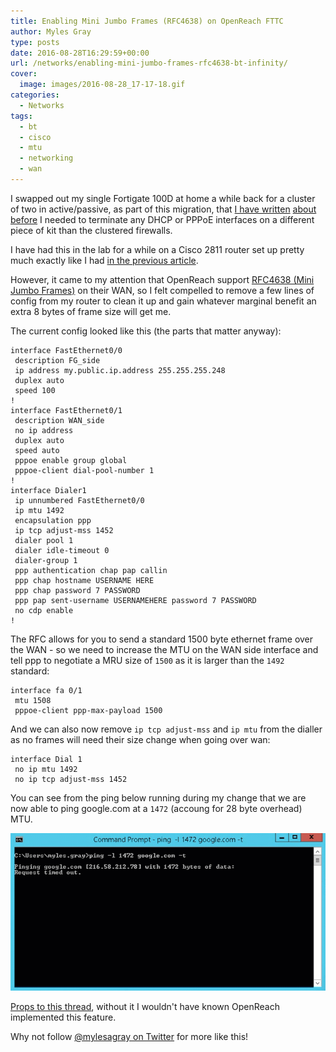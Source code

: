 ```yaml
---
title: Enabling Mini Jumbo Frames (RFC4638) on OpenReach FTTC
author: Myles Gray
type: posts
date: 2016-08-28T16:29:59+00:00
url: /networks/enabling-mini-jumbo-frames-rfc4638-bt-infinity/
cover:
  image: images/2016-08-28_17-17-18.gif
categories:
  - Networks
tags:
  - bt
  - cisco
  - mtu
  - networking
  - wan
---
```


I swapped out my single Fortigate 100D at home a while back for a cluster of two in active/passive, as part of this migration, that [I have written][1] [about before][2] I needed to terminate any DHCP or PPPoE interfaces on a different piece of kit than the clustered firewalls.

I have had this in the lab for a while on a Cisco 2811 router set up pretty much exactly like I had [in the previous article][3].

However, it came to my attention that OpenReach support [RFC4638 (Mini Jumbo Frames)][4] on their WAN, so I felt compelled to remove a few lines of config from my router to clean it up and gain whatever marginal benefit an extra 8 bytes of frame size will get me.

The current config looked like this (the parts that matter anyway):

    interface FastEthernet0/0
     description FG_side
     ip address my.public.ip.address 255.255.255.248
     duplex auto
     speed 100
    !
    interface FastEthernet0/1
     description WAN_side
     no ip address
     duplex auto
     speed auto
     pppoe enable group global
     pppoe-client dial-pool-number 1
    !
    interface Dialer1
     ip unnumbered FastEthernet0/0
     ip mtu 1492
     encapsulation ppp
     ip tcp adjust-mss 1452
     dialer pool 1
     dialer idle-timeout 0
     dialer-group 1
     ppp authentication chap pap callin
     ppp chap hostname USERNAME HERE
     ppp chap password 7 PASSWORD
     ppp pap sent-username USERNAMEHERE password 7 PASSWORD
     no cdp enable
    !
    

The RFC allows for you to send a standard 1500 byte ethernet frame over the WAN - so we need to increase the MTU on the WAN side interface and tell ppp to negotiate a MRU size of `1500` as it is larger than the `1492` standard:

    interface fa 0/1
     mtu 1508
     pppoe-client ppp-max-payload 1500
    

And we can also now remove `ip tcp adjust-mss` and `ip mtu` from the dialler as no frames will need their size change when going over wan:

    interface Dial 1
     no ip mtu 1492
     no ip tcp adjust-mss 1452
    

You can see from the ping below running during my change that we are now able to ping google.com at a `1472` (accoung for 28 byte overhead) MTU.

![Mini Jumbo Frames Ping][5] 

[Props to this thread][6], without it I wouldn't have known OpenReach implemented this feature.

Why not follow [@mylesagray on Twitter][7] for more like this!

 [1]: /infrastructure/fortigate-ha-activeactive-part-1-preparation/
 [2]: /infrastructure/fortigate-high-availability-activeactive-part-2-implementation/
 [3]: images/Cisco_1841_Config.txt
 [4]: https://tools.ietf.org/html/rfc4638
 [5]: images/2016-08-28_17-17-18.gif
 [6]: https://community.bt.com/t5/BT-Infinity-Speed-Connection/Infinity-on-Cisco-Router/td-p/149185/page/2
 [7]: https://twitter.com/mylesagray